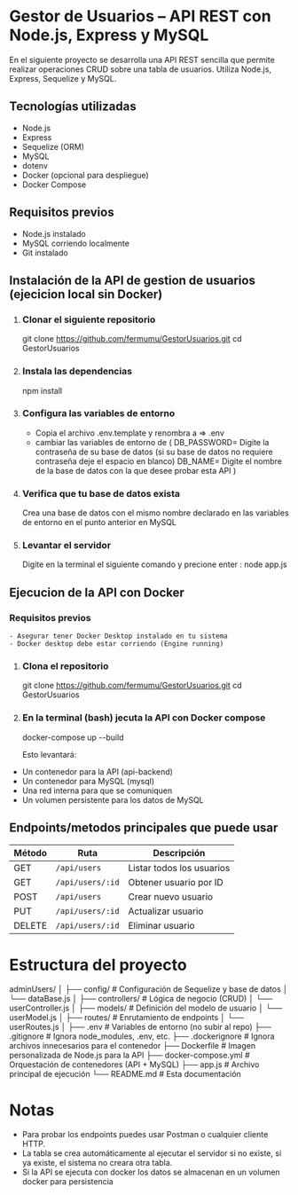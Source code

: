 

# Gestor de Usuarios – API REST con Node.js, Express y MySQL

En el siguiente proyecto se desarrolla una API REST sencilla que permite realizar operaciones CRUD sobre una tabla de usuarios. Utiliza Node.js, Express, Sequelize y MySQL.

## Tecnologías utilizadas
- Node.js
- Express
- Sequelize (ORM)
- MySQL
- dotenv
- Docker (opcional para despliegue)
- Docker Compose

## Requisitos previos
- Node.js instalado
- MySQL corriendo localmente
- Git instalado 

## Instalación de la API de gestion de usuarios (ejecicion local sin Docker)

1. ### Clonar el siguiente repositorio
    git clone https://github.com/fermumu/GestorUsuarios.git
    cd GestorUsuarios

2. ### Instala las dependencias
    npm install

3. ### Configura las variables de entorno
    - Copia el archivo .env.template y renombra  a =>  .env
    - cambiar las variables de entorno de (
        DB_PASSWORD= Digite la contraseña de su base de datos (si su base de datos no requiere contraseña deje el espacio en blanco)
        DB_NAME= Digite el nombre de la base de datos con la que desee probar esta API
        )

4. ### Verifica que tu base de datos exista
    Crea una base de datos con el mismo nombre declarado en las variables de entorno en el punto anterior en MySQL 

5. ### Levantar el servidor
    Digite en la terminal el siguiente comando y precione enter : node app.js

## Ejecucion de la API con Docker
### Requisitos previos
    - Asegurar tener Docker Desktop instalado en tu sistema
    - Docker desktop debe estar corriendo (Engine running)

1. ### Clona el repositorio
    git clone https://github.com/fermumu/GestorUsuarios.git
    cd GestorUsuarios

2. ### En la terminal (bash) jecuta la API con Docker compose
    docker-compose up --build

    Esto levantará:

- Un contenedor para la API (api-backend)
- Un contenedor para MySQL (mysql)
- Una red interna para que se comuniquen
- Un volumen persistente para los datos de MySQL

## Endpoints/metodos principales que puede usar

| Método | Ruta             | Descripción               |
| ------ | ---------------- | ------------------------- |
| GET    | `/api/users`     | Listar todos los usuarios |
| GET    | `/api/users/:id` | Obtener usuario por ID    |
| POST   | `/api/users`     | Crear nuevo usuario       |
| PUT    | `/api/users/:id` | Actualizar usuario        |
| DELETE | `/api/users/:id` | Eliminar usuario          |


# Estructura del proyecto

adminUsers/
│
├── config/             # Configuración de Sequelize y base de datos
│   └── dataBase.js
│
├── controllers/        # Lógica de negocio (CRUD)
│   └── userController.js
│
├── models/             # Definición del modelo de usuario
│   └── userModel.js
│
├── routes/             # Enrutamiento de endpoints
│   └── userRoutes.js
│
├── .env                # Variables de entorno (no subir al repo)
├── .gitignore          # Ignora node_modules, .env, etc.
├── .dockerignore       # Ignora archivos innecesarios para el contenedor
├── Dockerfile          # Imagen personalizada de Node.js para la API
├── docker-compose.yml  # Orquestación de contenedores (API + MySQL)
├── app.js              # Archivo principal de ejecución
└── README.md           # Esta documentación


# Notas
- Para probar los endpoints puedes usar Postman o cualquier cliente HTTP.
- La tabla se crea automáticamente al ejecutar el servidor si no existe, si ya existe, el sistema no creara otra tabla.
- Si la API se ejecuta con docker los datos se almacenan en un volumen docker para persistencia
